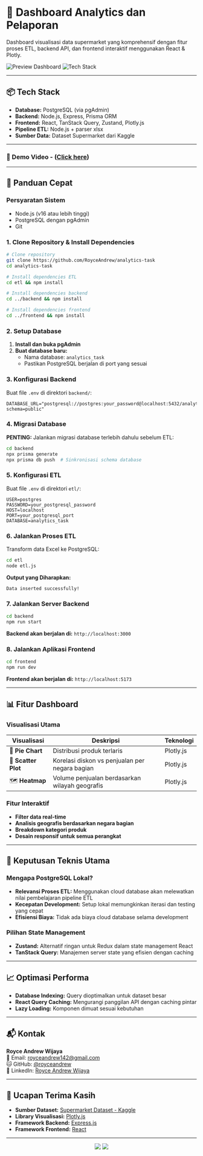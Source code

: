 # 🧠 Dashboard Analytics dan Pelaporan

Dashboard visualisasi data supermarket yang komprehensif dengan fitur proses ETL, backend API, dan frontend interaktif menggunakan React & Plotly.

![Preview Dashboard](https://img.shields.io/badge/Status-Siap%20Produksi-brightgreen)
![Tech Stack](https://img.shields.io/badge/Tech-React%20%7C%20Node.js%20%7C%20PostgreSQL-blue)

---

## 📦 Tech Stack

- **Database:** PostgreSQL (via pgAdmin)
- **Backend:** Node.js, Express, Prisma ORM
- **Frontend:** React, TanStack Query, Zustand, Plotly.js
- **Pipeline ETL:** Node.js + parser xlsx
- **Sumber Data:** Dataset Supermarket dari Kaggle

---
### 🎥 Demo Video - ([Click here](https://www.youtube.com/watch?v=CSa8QfW5UAo))
---

## 🚀 Panduan Cepat

### Persyaratan Sistem
- Node.js (v16 atau lebih tinggi)
- PostgreSQL dengan pgAdmin
- Git

### 1. Clone Repository & Install Dependencies

```bash
# Clone repository
git clone https://github.com/RoyceAndrew/analytics-task
cd analytics-task

# Install dependencies ETL
cd etl && npm install

# Install dependencies backend
cd ../backend && npm install

# Install dependencies frontend
cd ../frontend && npm install
```

### 2. Setup Database

1. **Install dan buka pgAdmin**
2. **Buat database baru:**
   - Nama database: `analytics_task`
   - Pastikan PostgreSQL berjalan di port yang sesuai

### 3. Konfigurasi Backend

Buat file `.env` di direktori `backend/`:

```env
DATABASE_URL="postgresql://postgres:your_password@localhost:5432/analytics_task?schema=public"
```

### 4. Migrasi Database

**PENTING:** Jalankan migrasi database terlebih dahulu sebelum ETL:

```bash
cd backend
npx prisma generate
npx prisma db push  # Sinkronisasi schema database
```

### 5. Konfigurasi ETL

Buat file `.env` di direktori `etl/`:

```env
USER=postgres
PASSWORD=your_postgresql_password
HOST=localhost
PORT=your_postgresql_port
DATABASE=analytics_task
```

### 6. Jalankan Proses ETL

Transform data Excel ke PostgreSQL:

```bash
cd etl
node etl.js
```

**Output yang Diharapkan:**
```
Data inserted successfully!
```

### 7. Jalankan Server Backend

```bash
cd backend
npm run start
```

**Backend akan berjalan di:** `http://localhost:3000`

### 8. Jalankan Aplikasi Frontend

```bash
cd frontend
npm run dev
```

**Frontend akan berjalan di:** `http://localhost:5173`

---

## 📊 Fitur Dashboard

### Visualisasi Utama

| Visualisasi | Deskripsi | Teknologi |
|-------------|-----------|-----------|
| 🥧 **Pie Chart** | Distribusi produk terlaris | Plotly.js |
| 🔵 **Scatter Plot** | Korelasi diskon vs penjualan per negara bagian | Plotly.js |
| 🗺️ **Heatmap** | Volume penjualan berdasarkan wilayah geografis | Plotly.js |

### Fitur Interaktif
- **Filter data real-time**
- **Analisis geografis berdasarkan negara bagian**
- **Breakdown kategori produk**
- **Desain responsif untuk semua perangkat**

---

## 🎯 Keputusan Teknis Utama

### Mengapa PostgreSQL Lokal?
- **Relevansi Proses ETL:** Menggunakan cloud database akan melewatkan nilai pembelajaran pipeline ETL
- **Kecepatan Development:** Setup lokal memungkinkan iterasi dan testing yang cepat
- **Efisiensi Biaya:** Tidak ada biaya cloud database selama development

### Pilihan State Management
- **Zustand:** Alternatif ringan untuk Redux dalam state management React
- **TanStack Query:** Manajemen server state yang efisien dengan caching

---

## 📈 Optimasi Performa

- **Database Indexing:** Query dioptimalkan untuk dataset besar
- **React Query Caching:** Mengurangi panggilan API dengan caching pintar
- **Lazy Loading:** Komponen dimuat sesuai kebutuhan

---

## 📬 Kontak

**Royce Andrew Wijaya**  
📧 Email: royceandrew142@gmail.com  
🐱 GitHub: [@royceandrew](https://github.com/RoyceAndrew)  
💼 LinkedIn: [Royce Andrew Wijaya](https://linkedin.com/in/royceandrewwijaya)

---

## 🙏 Ucapan Terima Kasih

- **Sumber Dataset:** [Supermarket Dataset - Kaggle](https://www.kaggle.com/datasets/wellkilo/supermarket-dataset?phase=FinishSSORegistration&returnUrl=/datasets/wellkilo/supermarket-dataset/versions/1?resource=download&SSORegistrationToken=CfDJ8JWxt6IrvD9KktVh6Ttp9j0BH_xTsYdKsTNlyLHxONiuuWp-Wr3i70crNNjTL7c3B8gj4xF2mZlilAHZTovcGPvTFsYMLKHkMl0D240-Sdze2lU-05Q_ls7vDTbx905V1yXsnI6BJtp-Mknqun9yYcfrqGgRvdPKUuHmjA10hT1uGMY-mrtuyaBBQtRW11f4rNy8G1CoJyw6mxY_rm7m1voU8Q-Tja8_tHmsdPhDHE51dNv_YTFHErv-iPHfRPbaeOg0ReyPiUTM8PumpyQmjbD2PeOf0PWm7B_FAkMRxRk3UHK2VpAvpVenSAdEFJSO0tDtqfuzdG-pXOFtzOUflmZeQCNb&DisplayName=David%20Tobing)
- **Library Visualisasi:** [Plotly.js](https://plotly.com/javascript/)
- **Framework Backend:** [Express.js](https://expressjs.com/)
- **Framework Frontend:** [React](https://reactjs.org/)

---

<div align="center">
  <img src="https://img.shields.io/badge/Dibuat%20dengan-❤️-red.svg"/>
  <img src="https://img.shields.io/badge/Dikembangkan%20oleh-Royce%20Andrew-blue.svg"/>
</div>
